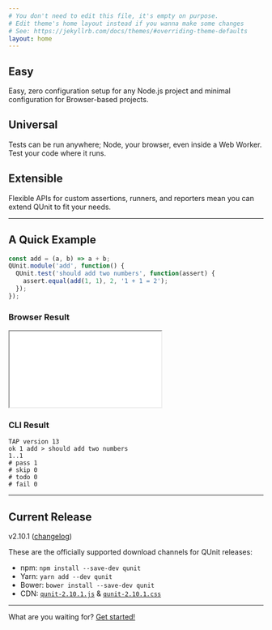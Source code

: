 ```yaml
---
# You don't need to edit this file, it's empty on purpose.
# Edit theme's home layout instead if you wanna make some changes
# See: https://jekyllrb.com/docs/themes/#overriding-theme-defaults
layout: home
---
```


<section class="highlights">
  <div class="highlight">
    <h2>Easy</h2>
    <p>Easy, zero configuration setup for any Node.js project and minimal configuration for Browser-based projects.</p>
  </div>

  <div class="highlight">
    <h2>Universal</h2>
    <p>Tests can be run anywhere; Node, your browser, even inside a Web Worker. Test your code where it runs.</p>
  </div>

  <div class="highlight">
    <h2>Extensible</h2>
    <p>Flexible APIs for custom assertions, runners, and reporters mean you can extend QUnit to fit your needs.</p>
  </div>
</section>

---

## A Quick Example

```js
const add = (a, b) => a + b;
QUnit.module('add', function() {
  QUnit.test('should add two numbers', function(assert) {
    assert.equal(add(1, 1), 2, '1 + 1 = 2');
  });
});
```

<div class="example-results" markdown="1">

<div class="example-result" markdown="1">

### Browser Result

<iframe title="The example test code running in the browser" src="/resources/example-add.html"></iframe>

</div>

<div class="example-result" markdown="1">

### CLI Result

```
TAP version 13
ok 1 add > should add two numbers
1..1
# pass 1
# skip 0
# todo 0
# fail 0
```

</div>

</div>

---

## Current Release

<p class="current-release">v2.10.1 (<a href="https://github.com/qunitjs/qunit/blob/2.10.1/History.md">changelog</a>)</p>

These are the officially supported download channels for QUnit releases:

* npm: `npm install --save-dev qunit`
* Yarn: `yarn add --dev qunit`
* Bower: `bower install --save-dev qunit`
* CDN: [`qunit-2.10.1.js`](https://code.jquery.com/qunit/qunit-2.10.1.js) & [`qunit-2.10.1.css`](https://code.jquery.com/qunit/qunit-2.10.1.css)

---

<p class="cta">What are you waiting for? <a href="{% link intro.md %}" class="button">Get started!</a></p>
